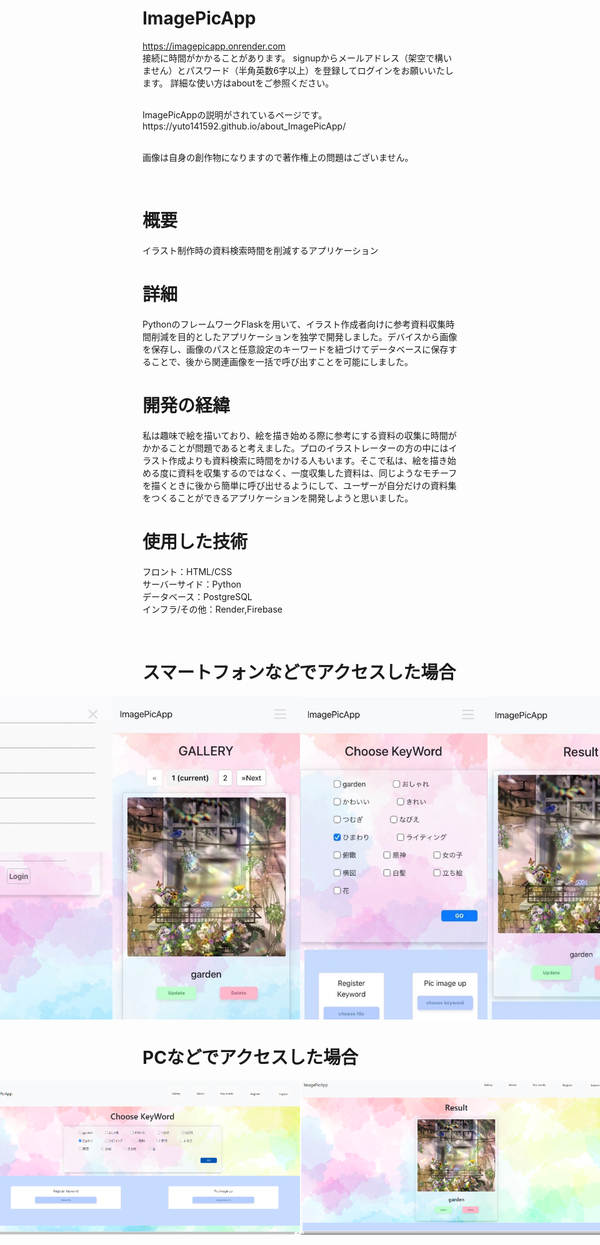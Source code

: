 # ImagePicApp

https://imagepicapp.onrender.com
<br>
接続に時間がかかることがあります。
signupからメールアドレス（架空で構いません）とパスワード（半角英数6字以上）を登録してログインをお願いいたします。
詳細な使い方はaboutをご参照ください。
<p></p>
<br>
<!-- VSCodeで実行する場合はお手数ですが、[<>Code ▼ → Download ZIP] よりZIPファイルをダウンロードしていただき、VSCodeで File>Open Folder... からImagePicApp-mainを開いてImagePicApp.pyファイルの実行をお願いいたします。'http://localhost:5000/' のリンクに飛ぶとImagePicAppをご利用いただけます。
<p></p>
<br> -->
ImagePicAppの説明がされているページです。
<br>
https://yuto141592.github.io/about_ImagePicApp/
<p></p>
<br>
画像は自身の創作物になりますので著作権上の問題はございません。
<p></p>
<br>

# 概要
イラスト制作時の資料検索時間を削減するアプリケーション

# 詳細
PythonのフレームワークFlaskを用いて、イラスト作成者向けに参考資料収集時間削減を目的としたアプリケーションを独学で開発しました。デバイスから画像を保存し、画像のパスと任意設定のキーワードを紐づけてデータベースに保存することで、後から関連画像を一括で呼び出すことを可能にしました。

# 開発の経緯
私は趣味で絵を描いており、絵を描き始める際に参考にする資料の収集に時間がかかることが問題であると考えました。プロのイラストレーターの方の中にはイラスト作成よりも資料検索に時間をかける人もいます。そこで私は、絵を描き始める度に資料を収集するのではなく、一度収集した資料は、同じようなモチーフを描くときに後から簡単に呼び出せるようにして、ユーザーが自分だけの資料集をつくることができるアプリケーションを開発しようと思いました。

# 使用した技術
フロント：HTML/CSS<br>
サーバーサイド：Python<br>
データベース：PostgreSQL<br>
インフラ/その他：Render,Firebase<br>
<p></p>
<br>

# スマートフォンなどでアクセスした場合
<div style="display: flex; justify-content:center;">
    <img src="UI/画像1.jpg" width="300">
    <img src="UI/画像2.jpg" width="300">
    <img src="UI/画像5.jpg" width="300">
    <img src="UI/画像6.jpg" width="300">
    <img src="UI/画像7.jpg" width="300">
    <img src="UI/画像8.jpg" width="300">
</div>

# PCなどでアクセスした場合
<div style="display: flex; justify-content:center;">
    <img src="UI/画像9.png" width="600">
    <img src="UI/画像10.png" width="600">
    <img src="UI/画像11.png" width="600">
    <img src="UI/画像12.png" width="600">
    <img src="UI/画像13.png" width="600">
    <img src="UI/画像14.png" width="600">
</div>
